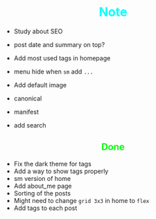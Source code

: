 # <div style="text-align:center; color:cyan"> Note </div>

* Study about SEO
* post date and summary on top?


* Add most used tags in homepage


* menu hide when `sm` add `...`


* Add default image

* canonical
* manifest

* add search

## <div style="text-align:center; color:lime"> Done </div>

* Fix the dark theme for tags
* Add a way to show tags properly
* sm version of home
* Add about_me page
* Sorting of the posts
* Might need to change `grid 3x3` in home to `flex`
* Add tags to each post
